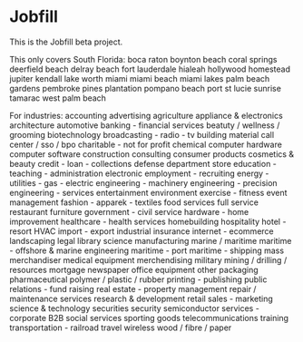 # Jobfill

This is the Jobfill beta project.

This only covers South Florida:
boca raton
boynton beach
coral springs
deerfield beach
delray beach
fort lauderdale
hialeah
hollywood
homestead
jupiter
kendall
lake worth
miami
miami beach
miami lakes
palm beach gardens
pembroke pines
plantation
pompano beach
port st lucie
sunrise
tamarac
west palm beach

For industries:
accounting
advertising
agriculture
appliance & electronics
architecture
automotive
banking - financial services
beatuty / wellness / grooming
biotechnology
broadcasting - radio - tv
building material
call center / sso / bpo
charitable - not for profit
chemical
computer hardware
computer software
construction
consulting
consumer products
cosmetics & beauty
credit - loan - collections
defense
department store
education - teaching - administration
electronic
employment - recruiting
energy - utilities - gas - electric
engineering - machinery
engineering - precision
engineering - services
entertainment
environment
exercise - fitness
event management
fashion - apparek - textiles
food services
full service restaurant
furniture
government - civil service
hardware - home improvement
healthcare - health services
homebuilding
hospitality
hotel - resort
HVAC
import - export
industrial
insurance
internet - ecommerce
landscaping
legal
library science
manufacturing
marine / maritime
maritime - offshore & marine engineering
maritime - port
maritime - shipping
mass merchandiser
medical equipment
merchendising
military
mining / drilling / resources
mortgage
newspaper
office equipment
other
packaging
pharmaceutical
polymer / plastic / rubber
printing - publishing
public relations - fund raising
real estate - property management
repair / maintenance services
research & development
retail
sales - marketing
science & technology
securities
security
semiconductor
services - corporate B2B
social services
sporting goods
telecommunications
training
transportation - railroad
travel
wireless
wood / fibre / paper
